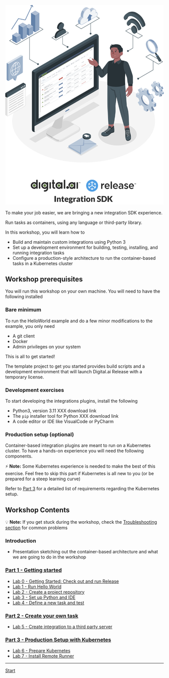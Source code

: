 ![Digital.ai Release Integration SDK](integration-sdk-logo.png)

To make your job easier, we are bringing a new integration SDK experience.

Run tasks as containers, using any language or third-party library.

In this workshop, you will learn how to

* Build and maintain custom integrations using Python 3
* Set up a development environment for building, testing, installing, and running integration tasks
* Configure a production-style architecture to run the container-based tasks in a Kubernetes cluster

## Workshop prerequisites

You will run this workshop on your own machine. You will need to have the following installed

### Bare minimum

To run the HelloWorld example and do a few minor modifications to the example, you only need

* A git client
* Docker
* Admin privileges on your system

This is all to get started!

The template project to get you started provides build scripts and a development environment that will launch Digital.ai Release with a temporary license.

### Development exercises

To start developing the integrations plugins, install the following

* Python3, version 3.11 XXX download link
* The `pip` installer tool for Python XXX download link
* A code editor or IDE like VisualCode or PyCharm

### Production setup (optional)

Container-based integration plugins are meant to run on a Kubernetes cluster. To have a hands-on experience you will need the following components.

⚡️ **Note:** Some Kubernetes experience is needed to make the best of this exercise. Feel free to skip this part if Kubernetes is all new to you (or be prepared for a steep learning curve)

Refer to [Part 3](part-3/lab-6-prepare-for-kubernetes.md) for a detailed list of requirements regarding the Kubernetes setup.

## Workshop Contents

💡 **Note:** If you get stuck during the workshop, check the [Troubleshooting section](troubleshooting.md) for common problems

### Introduction
* Presentation sketching out the container-based architecture and what we are going to do in the workshop

### [Part 1 - Getting started](part-1/)

* [Lab 0 - Getting Started: Check out and run Release](part-1/lab-0-checkout-project-and-run-release.md)
* [Lab 1 - Run Hello World](part-1/lab-1-run-hello-world.md)
* [Lab 2 - Create a project repository](part-2/lab-2-create-project-repository.md)
* [Lab 3 - Set up Python and IDE](part-2/lab-3-setup-python-and-ide.md)
* [Lab 4 - Define a new task and test](part-2/lab-4-define-a-new-task-and-test.md)

### [Part 2 - Create your own task](part-2/)

* [Lab 5 - Create integration to a third party server](part-2/lab-5-create-a-third-party-integration.md)

### [Part 3 - Production Setup with Kubernetes](part-3/)

* [Lab 6 - Prepare Kubernetes](part-3/lab-6-prepare-for-kubernetes.md)
* [Lab 7 - Install Remote Runner](part-3/lab-7-install-remote-runner.md)

---

[Start](part-1/lab-0-checkout-project-and-run-release.md)
